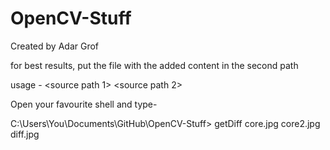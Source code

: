 OpenCV-Stuff
============
Created by Adar Grof


for best results, put the file with the added content in the second path

usage - <source path 1> <source path 2> <output path>

Open your favourite shell and type-

C:\Users\You\Documents\GitHub\OpenCV-Stuff> getDiff core.jpg core2.jpg diff.jpg
